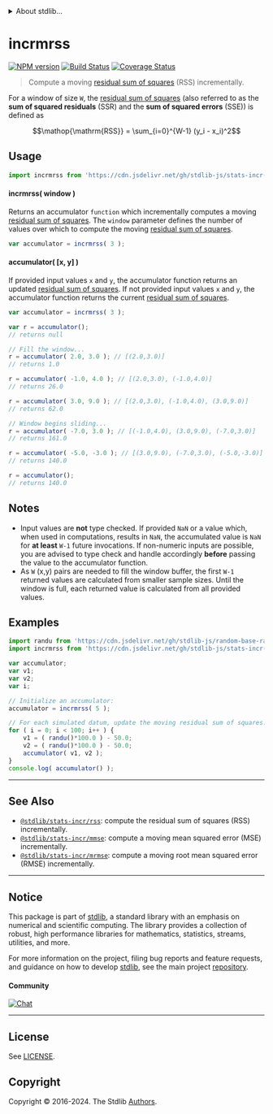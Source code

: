 <!--

@license Apache-2.0

Copyright (c) 2018 The Stdlib Authors.

Licensed under the Apache License, Version 2.0 (the "License");
you may not use this file except in compliance with the License.
You may obtain a copy of the License at

   http://www.apache.org/licenses/LICENSE-2.0

Unless required by applicable law or agreed to in writing, software
distributed under the License is distributed on an "AS IS" BASIS,
WITHOUT WARRANTIES OR CONDITIONS OF ANY KIND, either express or implied.
See the License for the specific language governing permissions and
limitations under the License.

-->


<details>
  <summary>
    About stdlib...
  </summary>
  <p>We believe in a future in which the web is a preferred environment for numerical computation. To help realize this future, we've built stdlib. stdlib is a standard library, with an emphasis on numerical and scientific computation, written in JavaScript (and C) for execution in browsers and in Node.js.</p>
  <p>The library is fully decomposable, being architected in such a way that you can swap out and mix and match APIs and functionality to cater to your exact preferences and use cases.</p>
  <p>When you use stdlib, you can be absolutely certain that you are using the most thorough, rigorous, well-written, studied, documented, tested, measured, and high-quality code out there.</p>
  <p>To join us in bringing numerical computing to the web, get started by checking us out on <a href="https://github.com/stdlib-js/stdlib">GitHub</a>, and please consider <a href="https://opencollective.com/stdlib">financially supporting stdlib</a>. We greatly appreciate your continued support!</p>
</details>

# incrmrss

[![NPM version][npm-image]][npm-url] [![Build Status][test-image]][test-url] [![Coverage Status][coverage-image]][coverage-url] <!-- [![dependencies][dependencies-image]][dependencies-url] -->

> Compute a moving [residual sum of squares][residual-sum-of-squares] (RSS) incrementally.

<section class="intro">

For a window of size `W`, the [residual sum of squares][residual-sum-of-squares] (also referred to as the **sum of squared residuals** (SSR) and the **sum of squared errors** (SSE)) is defined as

<!-- <equation class="equation" label="eq:residual_sum_of_squares" align="center" raw="\operatorname{RSS} = \sum_{i=0}^{W-1} (y_i - x_i)^2" alt="Equation for the residual sum of squares."> -->

```math
\mathop{\mathrm{RSS}} = \sum_{i=0}^{W-1} (y_i - x_i)^2
```

<!-- <div class="equation" align="center" data-raw-text="\operatorname{RSS} = \sum_{i=0}^{W-1} (y_i - x_i)^2" data-equation="eq:residual_sum_of_squares">
    <img src="https://cdn.jsdelivr.net/gh/stdlib-js/stdlib@df44d1456cc422c38a368a47b586b7eaffb19cc8/lib/node_modules/@stdlib/stats/incr/mrss/docs/img/equation_residual_sum_of_squares.svg" alt="Equation for the residual sum of squares.">
    <br>
</div> -->

<!-- </equation> -->

</section>

<!-- /.intro -->



<section class="usage">

## Usage

```javascript
import incrmrss from 'https://cdn.jsdelivr.net/gh/stdlib-js/stats-incr-mrss@v0.2.0-deno/mod.js';
```

#### incrmrss( window )

Returns an accumulator `function` which incrementally computes a moving [residual sum of squares][residual-sum-of-squares]. The `window` parameter defines the number of values over which to compute the moving [residual sum of squares][residual-sum-of-squares].

```javascript
var accumulator = incrmrss( 3 );
```

#### accumulator( \[x, y] )

If provided input values `x` and `y`, the accumulator function returns an updated [residual sum of squares][residual-sum-of-squares]. If not provided input values `x` and `y`, the accumulator function returns the current [residual sum of squares][residual-sum-of-squares].

```javascript
var accumulator = incrmrss( 3 );

var r = accumulator();
// returns null

// Fill the window...
r = accumulator( 2.0, 3.0 ); // [(2.0,3.0)]
// returns 1.0

r = accumulator( -1.0, 4.0 ); // [(2.0,3.0), (-1.0,4.0)]
// returns 26.0

r = accumulator( 3.0, 9.0 ); // [(2.0,3.0), (-1.0,4.0), (3.0,9.0)]
// returns 62.0

// Window begins sliding...
r = accumulator( -7.0, 3.0 ); // [(-1.0,4.0), (3.0,9.0), (-7.0,3.0)]
// returns 161.0

r = accumulator( -5.0, -3.0 ); // [(3.0,9.0), (-7.0,3.0), (-5.0,-3.0)]
// returns 140.0

r = accumulator();
// returns 140.0
```

</section>

<!-- /.usage -->

<section class="notes">

## Notes

-   Input values are **not** type checked. If provided `NaN` or a value which, when used in computations, results in `NaN`, the accumulated value is `NaN` for **at least** `W-1` future invocations. If non-numeric inputs are possible, you are advised to type check and handle accordingly **before** passing the value to the accumulator function.
-   As `W` (x,y) pairs are needed to fill the window buffer, the first `W-1` returned values are calculated from smaller sample sizes. Until the window is full, each returned value is calculated from all provided values.

</section>

<!-- /.notes -->

<section class="examples">

## Examples

<!-- eslint no-undef: "error" -->

```javascript
import randu from 'https://cdn.jsdelivr.net/gh/stdlib-js/random-base-randu@deno/mod.js';
import incrmrss from 'https://cdn.jsdelivr.net/gh/stdlib-js/stats-incr-mrss@v0.2.0-deno/mod.js';

var accumulator;
var v1;
var v2;
var i;

// Initialize an accumulator:
accumulator = incrmrss( 5 );

// For each simulated datum, update the moving residual sum of squares...
for ( i = 0; i < 100; i++ ) {
    v1 = ( randu()*100.0 ) - 50.0;
    v2 = ( randu()*100.0 ) - 50.0;
    accumulator( v1, v2 );
}
console.log( accumulator() );
```

</section>

<!-- /.examples -->

<!-- Section for related `stdlib` packages. Do not manually edit this section, as it is automatically populated. -->

<section class="related">

* * *

## See Also

-   <span class="package-name">[`@stdlib/stats-incr/rss`][@stdlib/stats/incr/rss]</span><span class="delimiter">: </span><span class="description">compute the residual sum of squares (RSS) incrementally.</span>
-   <span class="package-name">[`@stdlib/stats-incr/mmse`][@stdlib/stats/incr/mmse]</span><span class="delimiter">: </span><span class="description">compute a moving mean squared error (MSE) incrementally.</span>
-   <span class="package-name">[`@stdlib/stats-incr/mrmse`][@stdlib/stats/incr/mrmse]</span><span class="delimiter">: </span><span class="description">compute a moving root mean squared error (RMSE) incrementally.</span>

</section>

<!-- /.related -->

<!-- Section for all links. Make sure to keep an empty line after the `section` element and another before the `/section` close. -->


<section class="main-repo" >

* * *

## Notice

This package is part of [stdlib][stdlib], a standard library with an emphasis on numerical and scientific computing. The library provides a collection of robust, high performance libraries for mathematics, statistics, streams, utilities, and more.

For more information on the project, filing bug reports and feature requests, and guidance on how to develop [stdlib][stdlib], see the main project [repository][stdlib].

#### Community

[![Chat][chat-image]][chat-url]

---

## License

See [LICENSE][stdlib-license].


## Copyright

Copyright &copy; 2016-2024. The Stdlib [Authors][stdlib-authors].

</section>

<!-- /.stdlib -->

<!-- Section for all links. Make sure to keep an empty line after the `section` element and another before the `/section` close. -->

<section class="links">

[npm-image]: http://img.shields.io/npm/v/@stdlib/stats-incr-mrss.svg
[npm-url]: https://npmjs.org/package/@stdlib/stats-incr-mrss

[test-image]: https://github.com/stdlib-js/stats-incr-mrss/actions/workflows/test.yml/badge.svg?branch=v0.2.0
[test-url]: https://github.com/stdlib-js/stats-incr-mrss/actions/workflows/test.yml?query=branch:v0.2.0

[coverage-image]: https://img.shields.io/codecov/c/github/stdlib-js/stats-incr-mrss/main.svg
[coverage-url]: https://codecov.io/github/stdlib-js/stats-incr-mrss?branch=main

<!--

[dependencies-image]: https://img.shields.io/david/stdlib-js/stats-incr-mrss.svg
[dependencies-url]: https://david-dm.org/stdlib-js/stats-incr-mrss/main

-->

[chat-image]: https://img.shields.io/gitter/room/stdlib-js/stdlib.svg
[chat-url]: https://app.gitter.im/#/room/#stdlib-js_stdlib:gitter.im

[stdlib]: https://github.com/stdlib-js/stdlib

[stdlib-authors]: https://github.com/stdlib-js/stdlib/graphs/contributors

[umd]: https://github.com/umdjs/umd
[es-module]: https://developer.mozilla.org/en-US/docs/Web/JavaScript/Guide/Modules

[deno-url]: https://github.com/stdlib-js/stats-incr-mrss/tree/deno
[deno-readme]: https://github.com/stdlib-js/stats-incr-mrss/blob/deno/README.md
[umd-url]: https://github.com/stdlib-js/stats-incr-mrss/tree/umd
[umd-readme]: https://github.com/stdlib-js/stats-incr-mrss/blob/umd/README.md
[esm-url]: https://github.com/stdlib-js/stats-incr-mrss/tree/esm
[esm-readme]: https://github.com/stdlib-js/stats-incr-mrss/blob/esm/README.md
[branches-url]: https://github.com/stdlib-js/stats-incr-mrss/blob/main/branches.md

[stdlib-license]: https://raw.githubusercontent.com/stdlib-js/stats-incr-mrss/main/LICENSE

[residual-sum-of-squares]: https://en.wikipedia.org/wiki/Residual_sum_of_squares

<!-- <related-links> -->

[@stdlib/stats/incr/rss]: https://github.com/stdlib-js/stats-incr-rss/tree/deno

[@stdlib/stats/incr/mmse]: https://github.com/stdlib-js/stats-incr-mmse/tree/deno

[@stdlib/stats/incr/mrmse]: https://github.com/stdlib-js/stats-incr-mrmse/tree/deno

<!-- </related-links> -->

</section>

<!-- /.links -->
